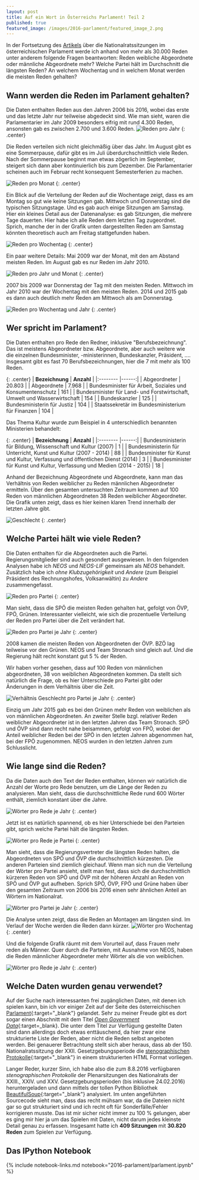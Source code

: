 ```yaml
---
layout: post
title: Auf ein Wort in Österreichs Parlament! Teil 2
published: true
featured_image: /images/2016-parlament/featured_image_2.png
---
```

In der Fortsetzung des [Artikels](/parlament-wortwolke/) über die Nationalratssitzungen im österreichischen Parlament werde ich anhand von mehr als 30.000 Reden unter anderem folgende Fragen beantworten: Reden weibliche Abgeordnete oder männliche Abgeordnete mehr? Welche Partei hält im Durchschnitt die längsten Reden? An welchem Wochentag und in welchem Monat werden die meisten Reden gehalten?

## Wann werden die Reden im Parlament gehalten?

Die Daten enthalten Reden aus den Jahren 2006 bis 2016, wobei das erste und das letzte Jahr nur teilweise abgedeckt sind. Wie man sieht, waren die Parlamentarier im Jahr 2009 besonders eifrig mit rund 4.300 Reden, ansonsten gab es zwischen 2.700 und 3.600 Reden.
![Reden pro Jahr](/images/2016-parlament/reden_pro_jahr.svg)
{: .center}

Die Reden verteilen sich nicht gleichmäßig über das Jahr. Im August gibt es eine Sommerpause, dafür gibt es im Juli überdurchschnittlich viele Reden. Nach der Sommerpause beginnt man etwas zögerlich im September, steigert sich dann aber kontinuierlich bis zum Dezember. Die Parlamentarier scheinen auch im Februar recht konsequent Semesterferien zu machen.

![Reden pro Monat](/images/2016-parlament/reden_pro_monat.svg)
{: .center}

Ein Blick auf die Verteilung der Reden auf die Wochentage zeigt, dass es am Montag so gut wie keine Sitzungen gab. Mittwoch und Donnerstag sind die typischen Sitzungstage. Und es gab auch einige Sitzungen am Samstag. Hier ein kleines Detail aus der Datenanalyse: es gab Sitzungen, die mehrere Tage dauerten. Hier habe ich alle Reden dem letzten Tag zugeordnet. Sprich, manche der in der Grafik unten dargestellten Reden am Samstag könnten theoretisch auch am Freitag stattgefunden haben.

![Reden pro Wochentag](/images/2016-parlament/reden_pro_wochentag.svg)
{: .center}

Ein paar weitere Details: Mai 2009 war der Monat, mit den am Abstand meisten Reden. Im August gab es nur Reden im Jahr 2010.

![Reden pro Jahr und Monat](/images/2016-parlament/reden_pro_jahr_monat.svg)
{: .center}

2007 bis 2009 war Donnerstag der Tag mit den meisten Reden. Mittwoch im Jahr 2010 war der Wochentag mit den meisten Reden. 2014 und 2015 gab es dann auch deutlich mehr Reden am Mittwoch als am Donnerstag.

![Reden pro Wochentag und Jahr](/images/2016-parlament/reden_pro_wochentag_jahr.svg)
{: .center}

## Wer spricht im Parlament?

Die Daten enthalten pro Rede den Redner, inklusive "Berufsbezeichnung". Das ist meistens Abgeordneter bzw. Abgeordnete, aber auch weitere wie die einzelnen Bundesminister, -ministerinnen, Bundeskanzler, Präsident, .... Insgesamt gibt es fast 70 Berufsbezeichnungen, hier die 7 mit mehr als 100 Reden.

{: .center}
| **Bezeichnung**                                                             | **Anzahl** |
|:--------                                                                    |------:|
| Abgeordneter                                                                | 20.803 |
| Abgeordnete                                                                 |  7.968 |
| Bundesminister für Arbeit, Soziales und Konsumentenschutz                   |    161 |
| Bundesminister für Land- und Forstwirtschaft, Umwelt und Wasserwirtschaft   |    154 |
| Bundeskanzler                                                               |    125 |
| Bundesministerin für Justiz                                                 |    104 |
| Staatssekretär im Bundesministerium für Finanzen                            |    104 |


Das Thema Kultur wurde zum Beispiel in 4 unterschiedlich benannten Ministerien behandelt:

{: .center}
| **Bezeichnung**                                                                | **Anzahl** |
|:--------                                                                       |------:|
| Bundesministerin für Bildung, Wissenschaft und Kultur (2007)                   | 1  |
| Bundesministerin für Unterricht, Kunst und Kultur (2007 - 2014)                | 88 |
| Bundesminister für Kunst und Kultur, Verfassung und öffentlichen Dienst (2014) | 3 |
| Bundesminister für Kunst und Kultur, Verfassung und Medien (2014 - 2015)       | 18 |


Anhand der Bezeichnung Abgeordnete und Abgeordnete, kann man das Verhältnis von Reden weiblicher zu Reden männlichen Abgeordneter ermitteln. Über den gesamten untersuchten Zeitraum kommen auf 100 Reden von männlichen Abgeordneten 38 Reden weiblicher Abgeordneter. Die Grafik unten zeigt, dass es hier keinen klaren Trend innerhalb der letzten Jahre gibt.

![Geschlecht](/images/2016-parlament/geschlecht.svg)
{: .center}

## Welche Partei hält wie viele Reden?

Die Daten enthalten für die Abgeordneten auch die Partei. Regierungsmitglieder sind auch gesondert ausgewiesen. In den folgenden Analysen habe ich *NEOS* und *NEOS-LIF* gemeinsam als *NEOS* behandelt. Zusätzlich habe ich *ohne Klubzugehörigkeit* und *Andere* (zum Beispiel Präsident des Rechnungshofes, Volksanwältin) zu *Andere* zusammengefasst.

![Reden pro Partei](/images/2016-parlament/reden_pro_partei.svg)
{: .center}

Man sieht, dass die SPÖ die meisten Reden gehalten hat, gefolgt von ÖVP, FPÖ, Grünen. Interessanter vielleicht, wie sich die prozentuelle Verteilung der Reden pro Partei über die Zeit verändert hat.

![Reden pro Partei je Jahr](/images/2016-parlament/reden_pro_partei_pro_jahr.svg)
{: .center}

2008 kamen die meisten Reden von Abgeordneten der ÖVP. BZÖ lag teilweise vor den Grünen. NEOS und Team Stronach sind gleich auf. Und die Regierung hält recht konstant gut 5 % der Reden.

Wir haben vorher gesehen, dass auf 100 Reden von männlichen abgeordneten, 38 von weiblichen Abgeordneten kommen. Da stellt sich natürlich die Frage, ob es hier Unterschiede pro Partei gibt oder Änderungen in dem Verhältnis über die Zeit.

![Verhältnis Geschlecht pro Partei je Jahr](/images/2016-parlament/geschlecht_je_partei.svg)
{: .center}

Einzig um Jahr 2015 gab es bei den Grünen mehr Reden von weiblichen als von männlichen Abgeordneten. An zweiter Stelle bzgl. relativer Reden weiblicher Abgeordneter ist in den letzten Jahren das Team Stronach. SPÖ und ÖVP sind dann recht nahe beisammen, gefolgt von FPÖ, wobei der Anteil weiblicher Reden bei der SPÖ in den letzten Jahren abgenommen hat, bei der FPÖ zugenommen. NEOS wurden in den letzten Jahren zum Schlusslicht.

## Wie lange sind die Reden?

Da die Daten auch den Text der Reden enthalten, können wir natürlich die Anzahl der Worte pro Rede benutzen, um die Länge der Reden zu analysieren. Man sieht, dass die durchschnittliche Rede rund 600 Wörter enthält, ziemlich konstant über die Jahre.

![Wörter pro Rede je Jahr](/images/2016-parlament/woerter_pro_rede_je_jahr.svg)
{: .center}

Jetzt ist es natürlich spannend, ob es hier Unterschiede bei den Parteien gibt, sprich welche Partei hält die längsten Reden.

![Wörter pro Rede je Partei](/images/2016-parlament/woerter_pro_rede_je_partei.svg)
{: .center}

Man sieht, dass die Regierungsvertreter die längsten Reden halten, die Abgeordneten von SPÖ und ÖVP die durchschnittlich kürzesten. Die anderen Parteien sind ziemlich gleichauf. Wenn man sich nun die Verteilung der Wörter pro Partei ansieht, stellt man fest, dass sich die durchschnittlich kürzeren Reden von SPÖ und ÖVP mit der höheren Anzahl an Reden von SPÖ und ÖVP gut aufheben. Sprich SPÖ, ÖVP, FPÖ und Grüne haben über den gesamten Zeitraum von 2006 bis 2016 einen sehr ähnlichen Anteil an Wörtern im Nationalrat.

![Wörter pro Partei je Jahr](/images/2016-parlament/woerter_pro_partei_je_jahr.svg)
{: .center}

Die Analyse unten zeigt, dass die Reden an Montagen am längsten sind. Im Verlauf der Woche werden die Reden dann kürzer.
![Wörter pro Wochentag](/images/2016-parlament/woerter_pro_wochentag.svg)
{: .center}

Und die folgende Grafik räumt mit dem Vorurteil auf, dass Frauen mehr reden als Männer. Quer durch die Parteien, mit Ausnahme von NEOS, haben die Reden männlicher Abgeordneter mehr Wörter als die von weiblichen.

![Wörter pro Rede je Jahr](/images/2016-parlament/woerter_pro_geschlecht_je_partei.svg)
{: .center}

## Welche Daten wurden genau verwendet?

Auf der Suche nach interessanten frei zugänglichen Daten, mit denen ich spielen kann, bin ich vor einiger Zeit auf der Seite des österreichischen [Parlament](https://www.parlament.gv.at/){:target="_blank"} gelandet. Sehr zu meiner Freude gibt es dort sogar einen Abschnitt mit dem Titel [*Open Government Data*](https://www.parlament.gv.at/SERV/OGD/){:target=_blank}. Die unter dem Titel zur Verfügung gestellte Daten sind dann allerdings doch etwas enttäuschend, da hier zwar eine strukturierte Liste der Reden, aber nicht die Reden selbst angeboten werden. Bei genauerer Betrachtung stellt sich aber heraus, dass ab der 150. Nationalratssitzung der XXII. Gesetzgebungsperiode die [stenographischen Protokolle](https://www.parlament.gv.at/PAKT/STPROT/index.shtml?SUCH=&xdocumentUri=%2FPAKT%2FSTPROT%2Findex.shtml&pageNumber=1&anwenden=Anwenden&R_PLSO=PL&GP=XXII&STEP=&INTRANET=N&STPROT=ALLE&FBEZ=FP_011&NRBRBV=NR&jsMode=&requestId=632ABBFC42&BEZ=FP_211&LISTE=&NUR_VORL=N&listeId=211){:target="_blank"} in einem strukturierten HTML Format vorliegen.

Langer Reder, kurzer Sinn, ich habe also die zum 8.8.2016 verfügbaren *stenographischen Protokolle* der Plenarsitzungen des Nationalrats der XXIII., XXIV. und XXV. Gesetzgebungsperioden (bis inklusive 24.02.2016) heruntergeladen und dann mittels der tollen Python Bibliothek [BeautifulSoup](https://www.crummy.com/software/BeautifulSoup/bs4/doc/){:target="_blank"} analysiert. Im unten angeführten Sourcecode sieht man, dass das recht mühsam war, da die Dateien nicht gar so gut strukturiert sind und ich recht oft für Sonderfälle/Fehler korrigieren musste. Das ist mir sicher nicht immer zu 100 % gelungen, aber es ging mir hier ja um das Spielen mit Daten, nicht darum jedes kleinste Detail genau zu erfassen. Insgesamt hatte ich **409 Sitzungen** mit **30.820 Reden** zum Spielen zur Verfügung.

## Das IPython Notebook

{% include notebook-links.md notebook="2016-parlament/parlament.ipynb" %}
